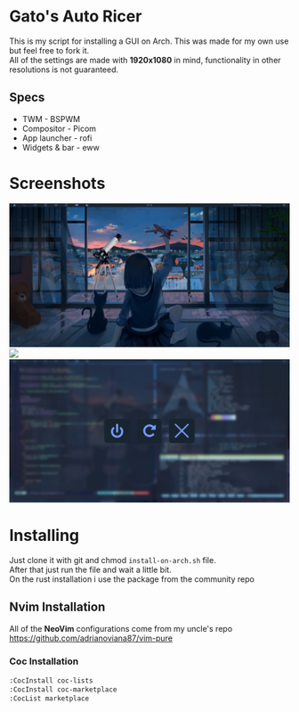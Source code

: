 # Gato's Auto Ricer
This is my script for installing a GUI on Arch. This was made for my own use but feel free to fork it.  
All of the settings are made with **1920x1080** in mind, functionality in other resolutions is not guaranteed.

## Specs

- TWM - BSPWM
- Compositor - Picom
- App launcher - rofi
- Widgets & bar - eww

# Screenshots
<img src='/screenshots/desktop.png'>
<img src='/screenshots/unixporntypestuffP.png'>
<img src='/screenshots/powermenu.png'>

# Installing

Just clone it with git and chmod `install-on-arch.sh` file.  
After that just run the file and wait a little bit.  
On the rust installation i use the package from the community repo

## Nvim Installation
All of the **NeoVim** configurations come from my uncle's repo  
https://github.com/adrianoviana87/vim-pure

### Coc Installation
    :CocInstall coc-lists  
    :CocInstall coc-marketplace  
    :CocList marketplace 
